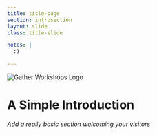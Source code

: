 ```yaml
---
title: title-page
section: introsection
layout: slide
class: title-slide

notes: |
  :)

---
```


![Gather Workshops Logo](/Building-the-Web/images/gw_logo.png)

# A Simple Introduction

_Add a really basic section welcoming your visitors_
